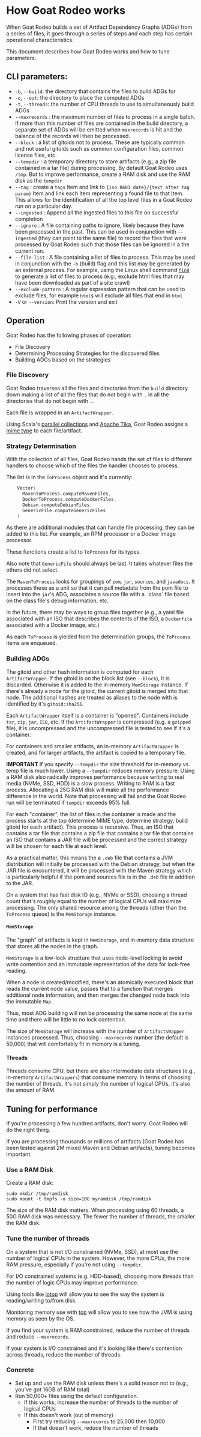 # How Goat Rodeo works

When Goat Rodeo builds a set of Artifact Dependency Graphs (ADGs) from
a series of files, it goes through a series of steps and each step
has certain operational characteristics.

This document describes how Goat Rodeo works and how to tune parameters.

## CLI parameters:

     
* `-b`, `--build`: the directory that contains the files to build ADGs for
* `-o`, `--out`: the directory to place the computed ADGs
* `-t`, `--threads`: the number of CPU threads to use to simultaneously build ADGs
* `--maxrecords` : the maximum number of files to process in a single batch. If more
   than this number of files are contained in the build directory, a separate set of ADGs
   will be emitted when `maxrecords` is hit and the balance of the records will then be processed.
* `--block` : a list of gitoids not to process. These are typically common and not useful gitoids such as
   common configuration files, common license files, etc.
* `--tempdir` : a temporary directory to store artifacts (e.g., a zip file contained in a tar file) during
  processing. By default Goat Rodeo uses `/tmp`. But to improve performance, create a RAM disk and
  use the RAM disk as the `tempdir`
* `--tag` : create a `tags` Item and link to `{iso 8601 date}/{text after tag param}` Item and link each Item representing a found file
  to that Item. This allows for the identification of all the top level files in a Goat Rodeo run on a particular day.
* `--ingested` : Append all the ingested files to this file on successful completion
* `--ignore` : A file containing paths to ignore, likely because they have been processed in the past. This can be used in conjunction
  with `--ingested` (they can point to the same file) to record the files that were processed by Goat Rodeo such that those files
  can be ignored in a the current run.
* `--file-list` : A file containing a list of files to process. This may be used in conjunction with the `-b` (build) flag and this list may be
   generated by an external process. For example, using the Linux shell command [`find`](https://www.man7.org/linux/man-pages/man1/find.1.html)
   to generate a list of files to process (e.g., exclude html files that may have been downloaded as part of a site crawl)
* `--exclude-pattern` : A regular expression pattern that can be used to exclude files, for example `html$` will exclude all files that end in `html`
* `-V` or `--version`: Print the version and exit

## Operation

Goat Rodeo has the following phases of operation:

* File Discovery
* Determining Processing Strategies for the discovered files
* Building ADGs based on the strategies

### File Discovery

Goat Rodeo traverses all the files and directories from the `build` directory down
making a list of all the files that do not begin with `.` in all the directories that
do not begin with `.`.

Each file is wrapped in an `ArtifactWrapper`.

Using Scala's [parallel collections](https://docs.scala-lang.org/overviews/parallel-collections/overview.html)
and [Apache Tika](https://tika.apache.org/), Goat Rodeo assigns a [mime type](https://en.wikipedia.org/wiki/MIME)
to each file/artifact.

### Strategy Determination

With the collection of all files, Goat Rodeo hands the set of files to different
handlers to choose which of the files the handler chooses to process.

The list is in the `ToProcess` object and it's currently:

```scala
    Vector(
      MavenToProcess.computeMavenFiles,
      DockerToProcess.computeDockerFiles,
      Debian.computeDebianFiles,
      GenericFile.computeGenericFiles
    )
```

As there are additional modules that can handle file processing, they can
be added to this list. For example, an RPM processor or a Docker image processor.

These functions create a list to `ToProcess` for its types.

Also note that `GenericFile` should always be last. It takes whatever files the
others did not select.

The `MavenToProcess` looks for groupings of `pom`, `jar`, `sources`, and `javadocs`. It processes
these as a unit so that it can pull metadata from the pom file to insert into the `jar`'s ADG,
associates a source file with a` `.class` file based on the class file's debug information, etc.

In the future, there may be ways to group files together (e.g., a yaml file associated with an ISO
that describes the contents of the ISO, a `Dockerfile` associated with a Docker image, etc.)

As each `ToProcess` is yielded from the determination groups, the `ToProcess` items are
enqueued.

### Building ADGs

The gitoid and other hash information is computed for each `ArtifactWrapper`. If the gitoid is on
the block list (see `--block`), it is discarded. Otherwise it is added to the in-memory `MemStorage`
instance. If there's already a node for the gitoid, the current gitoid is merged into that node.
The additional hashes are treated as aliases to the node with is identified by it's `gitoid:sha256`.

Each `ArtifactWrapper` itself is a container is "opened". Containers include `tar`, `zip`, `jar`,
`ISO`, etc. If the `ArtifactWrapper` is compressed (e.g. a `gzipped` file), it is uncompressed and the
uncompressed file is tested to see if it's a container.

For containers and smaller artifacts, an in-memory `ArtifactWrapper` is created, and for larger artifacts,
the artifact is copied to a temporary file.

**IMPORTANT** If you specify `--tempdir` the size threshold for in-memory vs. temp file is much lower. Using
a `--tempdir` reduces memory pressure. Using a RAM disk also radically improves performance because writing
to real media (NVMe, SSD, HDD) is a slow process. Writing to RAM is a fast process. Allocating a 25G RAM
disk will make all the performance difference in the world. Note that processing will fail and the Goat Rodeo
run will be terminated if `tempdir` exceeds 95% full.

For each "container", the list of files in the container is made and the process starts at the top (determine
MIME type, determine strategy, build gitoid for each artifact). This process is recursive. Thus, an ISO that
contains a tar file that contains a zip file that contains a tar file that contains an ISO that contains a JAR
file will be processed and the correct strategy will be chosen for each file at each level.

As a practical matter, this means the a `.deb` file that contains a JVM distribution will initially be processed
with the Debian strategy, but when the JAR file is encountered, it will be processed with the Maven strategy which
is particularly helpful if the pom and sources file is in the `.deb` file in addition to the JAR.

On a system that has fast disk IO (e.g., NVMe or SSD), choosing a thread count that's roughly equal to the number
of logical CPUs will maximize processing. The only shared resource among the threads (other than the `ToProcess`
queue) is the `MemStorage` instance.

#### `MemStorage` 

The "graph" of artifacts is kept in `MemStorage`, and in-memory data structure that stores all the nodes in the graph.

`MemStorage` is a low-lock structure that uses node-level locking to avoid write contention and an immutable
representation of the data for lock-free reading.

When a node is created/modified, there's an atomically executed block that reads the current node value, passes
that to a function that merges additional node information, and then merges the changed node back into the immutable
`Map`

Thus, most ADG building will not be processing the same node at the same time and there will be little to no
lock contention.

The size of `MemStorage` will increase with the number of `ArtifactsWapper` instances processed. Thus,
choosing `--maxrecords` number (the default is 50,000) that will comfortably fit in memory is a tuning.

#### Threads

Threads consume CPU, but there are also intermediate data structures (e.g., in-memory `ArtifactWrappers`) that
consume memory. In terms of choosing the number of threads, it's not simply the number of logical CPUs, it's
also the amount of RAM.

## Tuning for performance

If you're processing a few hundred artifacts, don't worry. Goat Rodeo will do the right thing.

If you are processing thousands or millions of artifacts (Goat Rodeo has been tested against 2M mixed
Maven and Debian artifacts), tuning becomes important.

### Use a RAM Disk

Create a RAM disk:

```shell
sudo mkdir /tmp/ramdisk
sudo mount -t tmpfs -o size=10G myramdisk /tmp/ramdisk
```

The size of the RAM disk matters. When processing using 60 threads, a 50G RAM disk
was necessary. The fewer the number of threads, the smaller the RAM disk.

### Tune the number of threads

On a system that is not I/O constrained (NVMe, SSD), at most use the number of logical CPUs in the system.
However, the more CPUs, the more RAM pressure, especially if you're not using `--tempdir`.

For I/O constrained systems (e.g. HDD-based), choosing more threads than the number of logic CPUs may
improve performance.

Using tools like [iotop](https://www.geeksforgeeks.org/iotop-command-in-linux-with-examples/) will allow you
to see the way the system is reading/writing to/from disk.

Monitoring memory use with [top](https://www.man7.org/linux/man-pages/man1/top.1.html) will allow you to
see how the JVM is using memory as seen by the OS.

If you find your system is RAM constrained, reduce the number of threads and reduce `--maxrecords`.

If your system is I/O constrained and it's looking like there's contention across threads, reduce the
number of threads.

### Concrete

* Set up and use the RAM disk unless there's a solid reason not to (e.g., you've got 16GB of RAM total)
* Run 50,000+ files using the default configuration.
     * If this works, increase the number of threads to the number of logical CPUs
     * If this doesn't work (out of memory)
         * First try reducing `--maxrecords` to 25,000 then 10,000
         * If that doesn't work, reduce the number of threads

